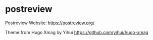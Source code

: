 # postreview

Postreview Website: https://postreview.org/

Theme from Hugo Xmag by Yihui https://github.com/yihui/hugo-xmag
